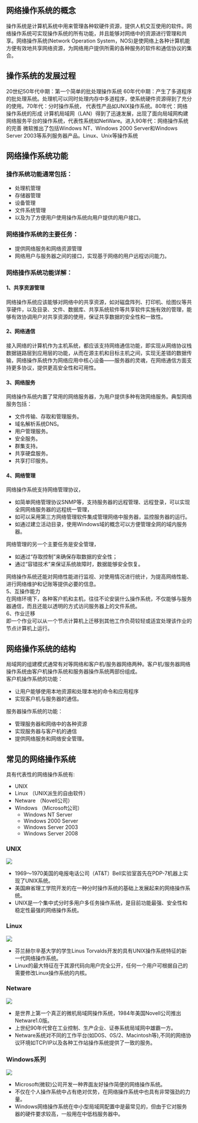<a name="ebW7S"></a>
## 网络操作系统的概念
操作系统是计算机系统中用来管理各种软硬件资源，提供人机交互使用的软件。网络操作系统可实现操作系统的所有功能，并且能够对网络中的资源进行管理和共享。网络操作系统(Network Operation System，NOS)是使网络上各种计算机能方便有效地共享网络资源，为网络用户提供所需的各种服务的软件和通信协议的集合。
<a name="IhwkZ"></a>
## 操作系统的发展过程
20世纪50年代中期：第一个简单的批处理操作系统 60年代中期：产生了多道程序的批处理系统。处理机可以同时处理内存中多道程序，使系统硬件资源得到了充分的使用。70年代：分时操作系统， 代表性产品如UNIX操作系统。80年代：网络操作系统的形成 计算机局域网（LAN）得到了迅速发展，出现了面向局域网构建网络服务平台的操作系统，代表性系统如NetWare。进入90年代：网络操作系统的完善 微软推出了包括Windows NT、Windows 2000 Server和Windows Server 2003等系列服务器产品。Linux、Unix等操作系统
<a name="oKBsA"></a>
## 网络操作系统功能
<a name="vpNwQ"></a>
### 操作系统功能通常包括：

- 处理机管理
- 存储器管理
- 设备管理
- 文件系统管理
- 以及为了方便用户使用操作系统向用户提供的用户接口。
<a name="OLSOT"></a>
### 网络操作系统的主要任务：

- 提供网络服务和网络资源管理
- 网络用户与服务器之间的接口，实现基于网络的用户远程访问能力。
<a name="n3P4B"></a>
### 网络操作系统功能详解：
<a name="WYeQK"></a>
#### 1、共享资源管理
网络操作系统应该能够对网络中的共享资源，如对磁盘阵列、打印机、绘图仪等共享硬件，以及目录、文件、数据库、共享系统软件等共享软件实施有效的管理，能够有效协调用户对共享资源的使用，保证共享数据的安全性和一致性。
<a name="fdlfb"></a>
#### 2、网络通信
接入网络的计算机作为主机系统，都应该支持网络通信功能，即实现从网络协议栈数据链路层到应用层的功能，从而在源主机和目标主机之间，实现无差错的数据传输，网络操作系统作为网络应用中核心设备——服务器的灵魂，在网络通信方面支持更多协议，提供更高安全性和可用性。
<a name="OyfzO"></a>
#### 3、网络服务
网络操作系统内置了常用的网络服务器，为用户提供多种有效网络服务。典型网络服务包括：

- 文件传输、存取和管理服务。
- 域名解析系统DNS。
- 用户管理服务。
- 安全服务。
- 群集支持。
- 共享硬盘服务。
- 共享打印服务。
<a name="U1Ppq"></a>
#### 4、网络管理
网络操作系统支持网络管理协议，

- 如简单网络管理协议SNMP等，支持服务器的远程管理、远程登录，可以实现全网网络服务器的远程统一管理，
- 如可以采用第三方网络管理软件集成管理网络中服务器，监控服务器的运行。
- 如通过建立活动目录，使用Windows域的概念可以方便管理全网的域内服务器。

网络管理的另一个主要任务是安全管理，

- 如通过“存取控制”来确保存取数据的安全性；
- 通过“容错技术”来保证系统故障时，数据能够安全恢复。

网络操作系统还能对网络性能进行监视、对使用情况进行统计，为提高网络性能、进行网络维护和记账等提供必要的信息。<br />5、互操作能力<br />在网络环境下，各种客户机和主机，往往不论安装什么操作系统，不仅能够与服务器通信，而且还能以透明的方式访问服务器上的文件系统。<br />6、作业迁移<br />即一个作业可以从一个节点计算机上迁移到其他工作负荷较轻或适宜处理该作业的节点计算机上运行。
<a name="nOpgO"></a>
## 网络操作系统的结构
局域网的组建模式通常有对等网络和客户机/服务器网络两种。客户机/服务器网络操作系统由客户机操作系统和服务器操作系统两部份组成。<br />客户机操作系统的功能：

- 让用户能够使用本地资源和处理本地的命令和应用程序
- 实现客户机与服务器的通信。

服务器操作系统的功能：

- 管理服务器和网络中的各种资源
- 实现服务器与客户机的通信
- 提供网络服务和网络安全管理。
<a name="dDHpv"></a>
## 常见的网络操作系统
具有代表性的网络操作系统有:

- UNIX
- Linux （UNIX派生的自由软件）
- Netware （Novell公司）
- Windows （Microsoft公司）
   - Windows NT Server
   - Windows 2000 Server
   - Windows Server 2003
   - Windows Server 2008
<a name="jrdDj"></a>
### UNIX
![](https://cdn.nlark.com/yuque/0/2023/png/396745/1690334391659-78696072-8f84-4e37-aa72-1788dc213994.png#averageHue=%23e8f48c&clientId=uf1b4bd73-fe92-4&from=paste&id=u2d0a3107&originHeight=313&originWidth=500&originalType=url&ratio=2.5&rotation=0&showTitle=false&status=done&style=none&taskId=u6db05aad-4f66-48a2-b522-052b6be06f9&title=)

- 1969～1970美国的电报电话公司（AT&T）Bell实验室首先在PDP-7机器上实现了UNIX系统。
- 美国麻省理工学院开发的在一种分时操作系统的基础上发展起来的网络操作系统。
- UNIX是一个集中式分时多用户多任务操作系统，是目前功能最强、安全性和稳定性最强的网络操作系统。
<a name="nCmT4"></a>
### Linux
![](https://cdn.nlark.com/yuque/0/2023/png/396745/1690334391785-02f9cf6a-1c8b-4600-a912-189774aaddbc.png#averageHue=%23151c21&clientId=uf1b4bd73-fe92-4&from=paste&id=ufe926f09&originHeight=300&originWidth=541&originalType=url&ratio=2.5&rotation=0&showTitle=false&status=done&style=none&taskId=u9d7301ca-e1ea-421b-afef-3686157e88c&title=)

- 芬兰赫尔辛基大学的学生Linus Torvalds开发的具有UNIX操作系统特征的新一代网络操作系统。
- Linux的最大特征在于其源代码向用户完全公开，任何一个用户可根据自己的需要修改Linux操作系统的内核。
<a name="WwDwG"></a>
### Netware
![](https://cdn.nlark.com/yuque/0/2023/png/396745/1690334392618-ed022e4d-e2ac-43bf-95a0-d7506a578dfb.png#averageHue=%232541e7&clientId=uf1b4bd73-fe92-4&from=paste&id=u3c6d3a9c&originHeight=345&originWidth=479&originalType=url&ratio=2.5&rotation=0&showTitle=false&status=done&style=none&taskId=u2e0359e2-05a8-41ca-9b51-1b3af1e18ea&title=)

- 是世界上第一个真正的微机局域网操作系统，1984年美国Novell公司推出Netware1.0版。
- 上世纪90年代曾在工业控制、生产企业、证券系统局域网中雄霸一方。
- Netware系统对不同的工作平台(如D0S、0S/2、Macintosh等),不同的网络协议环境如TCP/IP以及各种工作站操作系统提供了一致的服务。
<a name="oLO9i"></a>
### Windows系列
![](https://cdn.nlark.com/yuque/0/2023/png/396745/1690334391645-586d1787-07ca-43d5-89cd-7c78eb1c9778.png#averageHue=%23072871&clientId=uf1b4bd73-fe92-4&from=paste&id=u5b08b532&originHeight=300&originWidth=533&originalType=url&ratio=2.5&rotation=0&showTitle=false&status=done&style=none&taskId=u3a9cd63e-415e-4a73-8b43-d6e06ab80c3&title=)

- Microsoft(微软)公司开发一种界面友好操作简便的网络操作系统。
- 不仅在个人操作系统中占有绝对优势，在网络操作系统中也具有非常强劲的力量。
- Windows网络操作系统在中小型局域网配置中是最常见的，但由于它对服务器的硬件要求较高，一般用在中低档服务器中。
